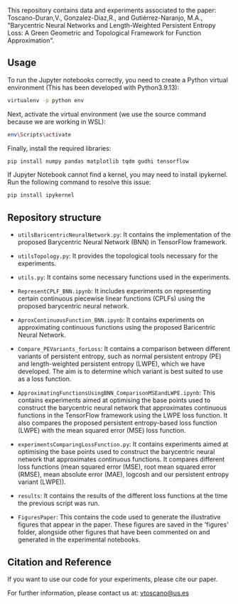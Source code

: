 This repository contains data and experiments associated to the paper: Toscano-Duran,V., Gonzalez-Diaz,R., and Gutiérrez-Naranjo, M.A., "Barycentric Neural Networks and Length-Weighted Persistent Entropy Loss: A Green Geometric and Topological Framework for Function Approximation".

## Usage

To run the Jupyter notebooks correctly, you need to create a Python virtual environment (This has been developed with Python3.9.13):

```bash
virtualenv -p python env
```

Next, activate the virtual environment (we use the source command because we are working in WSL):

```bash
env\Scripts\activate
```

Finally, install the required libraries:

```bash
pip install numpy pandas matplotlib tqdm gudhi tensorflow
```

If Jupyter Notebook cannot find a kernel, you may need to install ipykernel. Run the following command to resolve this issue:

```bash
pip install ipykernel
```

## Repository structure

- `utilsBaricentricNeuralNetwork.py`: It contains the implementation of the proposed Barycentric Neural Network (BNN) in TensorFlow framework.

- `utilsTopology.py`: It provides the topological tools necessary for the experiments.

- `utils.py`: It contains some necessary functions used in the experiments.

- `RepresentCPLF_BNN.ipynb`: It includes experiments on representing certain continuous piecewise linear functions (CPLFs) using the proposed barycentric neural network.

- `AproxContinuousFunction_BNN.ipynb`: It contains experiments on approximating continuous functions using the proposed Baricentric Neural Network.

- `Compare_PEVariants_forLoss`: It contains a comparison between different variants of persistent entropy, such as normal persistent entropy (PE) and length-weighted persistent entropy (LWPE), which we have developed. The aim is to determine which variant is best suited to use as a loss function.

- `ApproximatingFunctionsUsingBNN_ComparisonMSEandLWPE.ipynb`: This contains experiments aimed at optimising the base points used to construct the barycentric neural network that approximates continuous functions in the TensorFlow framework using the LWPE loss function. It also compares the proposed persistent entropy-based loss function (LWPE) with the mean squared error (MSE) loss function.

- `experimentsComparingLossFunction.py`: It contains experiments aimed at optimising the base points used to construct the barycentric neural network that approximates continuous functions. It compares different loss functions (mean squared error (MSE), root mean squared error (RMSE), mean absolute error (MAE), logcosh and our persistent entropy variant (LWPE)).

- `results`: It contains the results of the different loss functions at the time the previous script was run.

- `FiguresPaper`: This contains the code used to generate the illustrative figures that appear in the paper. These figures are saved in the 'figures' folder, alongside other figures that have been commented on and generated in the experimental notebooks.


## Citation and Reference

If you want to use our code for your experiments, please cite our paper.

For further information, please contact us at: vtoscano@us.es
